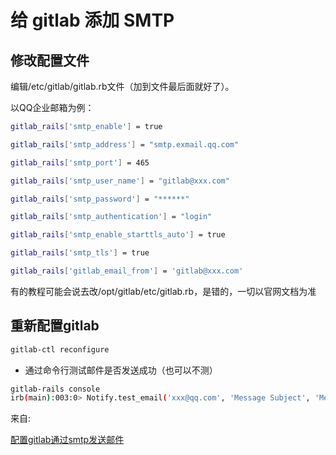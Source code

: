 # 给 gitlab 添加 SMTP

## 修改配置文件

编辑/etc/gitlab/gitlab.rb文件（加到文件最后面就好了）。

以QQ企业邮箱为例：

```bash
gitlab_rails['smtp_enable'] = true

gitlab_rails['smtp_address'] = "smtp.exmail.qq.com"

gitlab_rails['smtp_port'] = 465

gitlab_rails['smtp_user_name'] = "gitlab@xxx.com"

gitlab_rails['smtp_password'] = "******"

gitlab_rails['smtp_authentication'] = "login"

gitlab_rails['smtp_enable_starttls_auto'] = true

gitlab_rails['smtp_tls'] = true

gitlab_rails['gitlab_email_from'] = 'gitlab@xxx.com'
```

有的教程可能会说去改/opt/gitlab/etc/gitlab.rb，是错的，一切以官网文档为准

## 重新配置gitlab

```bash
gitlab-ctl reconfigure
```

- 通过命令行测试邮件是否发送成功（也可以不测）

```bash
gitlab-rails console
irb(main):003:0> Notify.test_email('xxx@qq.com', 'Message Subject', 'Message Body').deliver_now
```

来自:

[配置gitlab通过smtp发送邮件](https://www.centos.bz/2017/08/gitlab-send-email-with-smtp/)
